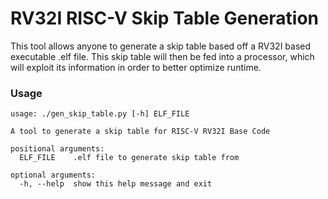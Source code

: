 # RV32I RISC-V Skip Table Generation

This tool allows anyone to generate a skip table based off a RV32I based executable .elf file. This skip table will then
be fed into a processor, which will exploit its information in order to better optimize runtime.

### Usage

````
usage: ./gen_skip_table.py [-h] ELF_FILE

A tool to generate a skip table for RISC-V RV32I Base Code

positional arguments:
  ELF_FILE    .elf file to generate skip table from

optional arguments:
  -h, --help  show this help message and exit
````

